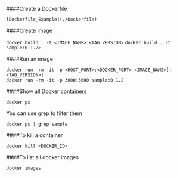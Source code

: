 ####Create a Dockerfile

    [Dockerfile_Example](./Dockerfile)

####Create image  

`docker build . -t <IMAGE_NAME>:<TAG_VERSION>`
`docker build . -t sample:0.1.2>`

####Run an image

`docker run -rm -it -p <HOST_PORT>:<DOCKER_PORT> <IMAGE_NAME>[:<TAG_VERSION>]`  
`docker run -rm -it -p 3000:3000 sample:0.1.2`  

####Show all Docker containers

`docker ps`

You can use grep to filter them

`docker ps | grep sample`

####To kill a container 

`docker kill <DOCKER_ID>`

####To list all docker images

`docker images`
